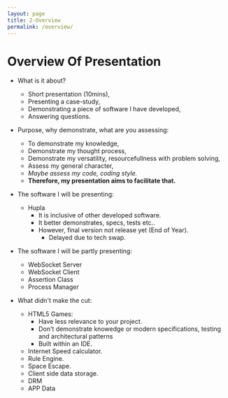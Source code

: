 ```yaml
---
layout: page
title: 2-Overview
permalink: /overview/
---
```

# Overview Of Presentation
* What is it about?
    * Short presentation (10mins),
    * Presenting a case-study,
    * Demonstrating a piece of software I have developed,
    * Answering questions.
    

* Purpose, why demonstrate, what are you assessing:
    * To demonstrate my knowledge,
    * Demonstrate my thought process,
    * Demonstrate my versatility, resourcefullness with problem solving,
    * Assess my general character,
    * _Maybe assess my code, coding style._
    * __Therefore, my presentation aims to facilitate that.__

* The software I will be presenting:
    * Hupla
        * It is inclusive of other developed software.
        * It better demonstrates, specs, tests etc..
        * However, final version not release yet (End of Year).
            * Delayed due to tech swap.

* The software I will be partly presenting:
    * WebSocket Server
    * WebSocket Client
    * Assertion Class
    * Process Manager

* What didn't make the cut:
    * HTML5 Games:
        * Have less relevance to your project.
        * Don't demonstrate knowedge or modern specifications, testing and architectural patterns
        * Built within an IDE.
    * Internet Speed calculator.
    * Rule Engine.
    * Space Escape.
    * Client side data storage.
    * DRM
    * APP Data